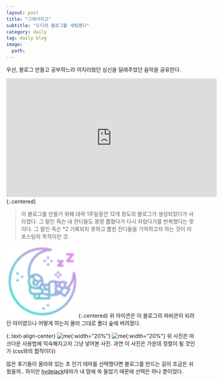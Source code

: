```yaml
---
layout: post
title: "그래가지고"
subtitle: "드디어 블로그를 세팅했다"
category: daily
tag: daily blog
image: 
  path: 
---
```


우선, 블로그 만들고 공부하느라 어지러웠던 심신을 달래주었던 음악을 공유한다.
<div class="iframe-container">
    <iframe width="560" height="315" src="https://www.youtube.com/embed/AawLM81gIHo" title="YouTube video player" frameborder="0" allow="accelerometer; autoplay; clipboard-write; encrypted-media; gyroscope; picture-in-picture" allowfullscreen></iframe>
</div>{:.centered}


>이 블로그를 만들기 위해 대략 1주일동안 12개 정도의 블로그가 생성되었다가 사라졌다.
>그 말인 즉슨 내 잔디들도 몽땅 뽑혔다가 다시 자랐다가를 반복했다는 뜻이다.
>그 말인 즉슨 *2 기록되지 못하고 뽑힌 잔디들을 기억하고자 하는 것이 이 포스팅의 목적이란 것.


![favicon](../../assets/icons/android-chrome-192x192.png){:.centered}
위 아이콘은 이 블로그의 파비콘이 되려던 아이였으나 어떻게 하는지 몰라 그대로 폴더 숲에 버려졌다.


{:.text-align-center}
![me](../../assets/img/ground.jpeg){:width="20%"}
![me](../../assets/img/back.jpeg){:width="20%"}
위 사진은 마크다운 사용법에 익숙해지고자 그냥 넣어본 사진.
과연 이 사진은 가운데 정렬이 될 것인가 (css와의 합작이다)


많은 후기들이 올라와 있는 초 인기 테마를 선택했다면 블로그를 만드는 길이 조금은 쉬웠을까..
하지만 [hydejack](https://hydejack.com)테마가 내 맘에 쏙 들었기 때문에 선택은 하나 뿐이었다.



